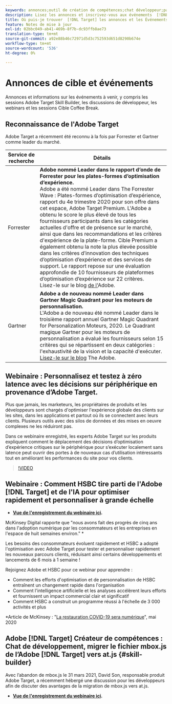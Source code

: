 ```yaml
---
keywords: annonces;outil de création de compétences;chat développeur;pause café;événements;forrester;gartner;webinar
description: Lisez les annonces et inscrivez-vous aux événements  [!DNL Target] d'Adobe, y compris les sessions de Générateur de compétences, les discussions de développeur et de responsable de produit, les webinaires, etc.
title: Où puis-je trouver  [!DNL Target] les annonces et les Événements ?
feature: Notes de mise à jour
exl-id: 02bbc049-ab41-469b-8f7b-dc93ffb8ae73
translation-type: tm+mt
source-git-commit: a92e88b46c72971d5d3c752593d651d8290b674e
workflow-type: tm+mt
source-wordcount: '536'
ht-degree: 0%

---
```


# Annonces de cible et événements

Annonces et informations sur les événements à venir, y compris les sessions Adobe Target Skill Builder, les discussions de développeur, les webinars et les sessions Cible Coffee Break.

## Reconnaissance de l&#39;Adobe Target

Adobe Target a récemment été reconnu à la fois par Forrester et Gartner comme leader du marché.

| Service de recherche | Détails |
| --- | --- |
| Forrester | **Adobe nommé Leader dans le rapport d’onde de Forrester pour les plates-formes d’optimisation d’expérience.**<br> Adobe a été nommé Leader dans The Forrester Wave : Plates-formes d’optimisation d’expérience, rapport du 4e trimestre 2020 pour son offre dans cet espace, Adobe Target Premium. L&#39;Adobe a obtenu le score le plus élevé de tous les fournisseurs participants dans les catégories actuelles d&#39;offre et de présence sur le marché, ainsi que dans les recommandations et les critères d&#39;expérience de la plate-forme. Cible Premium a également obtenu la note la plus élevée possible dans les critères d’innovation des techniques d’optimisation d’expérience et des services de support. Le rapport repose sur une évaluation approfondie de 10 fournisseurs de plateformes d’optimisation d’expérience sur 22 critères.<br>Lisez-le sur le blog [ de l&#39;](https://blog.adobe.com/en/2020/11/24/adobe-named-leader-in-forrester-wave-report-experience-optimization-platforms.html)Adobe. |
| Gartner | **Adobe a de nouveau nommé Leader dans Gartner Magic Quadrant pour les moteurs de personnalisation.**<br> L&#39;Adobe a de nouveau été nommé Leader dans le troisième rapport annuel Gartner Magic Quadrant for Personalization Moteurs, 2020. Le Quadrant magique Gartner pour les moteurs de personnalisation a évalué les fournisseurs selon 15 critères qui se répartissent en deux catégories : l&#39;exhaustivité de la vision et la capacité d&#39;exécuter.<br>[Lisez-le sur le blog](https://theblog.adobe.com/adobe-again-named-leader-in-gartner-magic-quadrant-for-personalization-engines/) The Adobe. |

## Webinaire : Personnalisez et testez à zéro latence avec les décisions sur périphérique en provenance d’Adobe Target.

Plus que jamais, les marketeurs, les propriétaires de produits et les développeurs sont chargés d&#39;optimiser l&#39;expérience globale des clients sur les sites, dans les applications et partout où ils se connectent avec leurs clients. Plusieurs outils avec des silos de données et des mises en oeuvre complexes ne les réduiront pas.

Dans ce webinaire enregistré, les experts Adobe Target sur les produits expliquent comment le déplacement des décisions d’optimisation d’expérience critiques sur le périphérique pour s’exécuter localement sans latence peut ouvrir des portes à de nouveaux cas d’utilisation intéressants tout en améliorant les performances du site pour vos clients.

>[!VIDEO](https://video.tv.adobe.com/v/328148)

## Webinaire : Comment HSBC tire parti de l&#39;Adobe [!DNL Target] et de l&#39;IA pour optimiser rapidement et personnaliser à grande échelle

* **[Vue de l&#39;enregistrement du webinaire ici](https://seminars.adobeconnect.com/ps4ozlg7qfdy/?proto=true).**

McKinsey Digital rapporte que &quot;nous avons fait des progrès de cinq ans dans l&#39;adoption numérique par les consommateurs et les entreprises en l&#39;espace de huit semaines environ.&quot; *

Les besoins des consommateurs évoluent rapidement et HSBC a adopté l&#39;optimisation avec Adobe Target pour tester et personnaliser rapidement les nouveaux parcours clients, réduisant ainsi certains développements et lancements de 6 mois à 1 semaine !

Rejoignez Adobe et HSBC pour ce webinar pour apprendre :

* Comment les efforts d&#39;optimisation et de personnalisation de HSBC entraînent un changement rapide dans l&#39;organisation
* Comment l&#39;intelligence artificielle et les analyses accélèrent leurs efforts et fournissent un impact commercial clair et significatif
* Comment HSBC a construit un programme réussi à l&#39;échelle de 3 000 activités et plus

*Article de McKinsey : &quot;[La restauration COVID-19 sera numérique](https://www.mckinsey.com/business-functions/mckinsey-digital/our-insights/the-covid-19-recovery-will-be-digital-a-plan-for-the-first-90-days#)&quot;, mai 2020

## Adobe [!DNL Target] Créateur de compétences : Chat de développement, migrer le fichier mbox.js de l’Adobe [!DNL Target] vers at.js {#skill-builder}

Avec l’abandon de mbox.js le 31 mars 2021, David Son, responsable produit Adobe Target, a récemment hébergé une discussion pour les développeurs afin de discuter des avantages de la migration de mbox.js vers at.js.

* **[Vue de l&#39;enregistrement du webinaire ici](https://seminars.adobeconnect.com/ptdo6mfo6qn6/?proto=true).**
